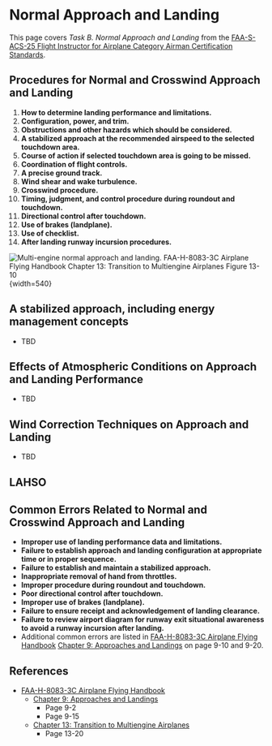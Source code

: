 # Normal Approach and Landing

This page covers *Task B. Normal Approach and Landing* from the [FAA-S-ACS-25 Flight Instructor for Airplane Category Airman Certification Standards](https://www.faa.gov/training_testing/testing/acs/cfi_airplane_acs_25.pdf).

## Procedures for Normal and Crosswind Approach and Landing

1. **How to determine landing performance and limitations.**
2. **Configuration, power, and trim.**
3. **Obstructions and other hazards which should be considered.**
4. **A stabilized approach at the recommended airspeed to the selected touchdown area.**
5. **Course of action if selected touchdown area is going to be missed.**
6. **Coordination of flight controls.**
7. **A precise ground track.**
8. **Wind shear and wake turbulence.**
9. **Crosswind procedure.**
10. **Timing, judgment, and control procedure during roundout and touchdown.**
11. **Directional control after touchdown.**
12. **Use of brakes (landplane).**
13. **Use of checklist.**
14. **After landing runway incursion procedures.**

![Multi-engine normal approach and landing. [FAA-H-8083-3C Airplane Flying Handbook](https://www.faa.gov/regulations_policies/handbooks_manuals/aviation/airplane_handbook) [Chapter 13: Transition to Multiengine Airplanes](https://www.faa.gov/sites/faa.gov/files/regulations_policies/handbooks_manuals/aviation/airplane_handbook/14_afh_ch13.pdf) Figure 13-10](/img/afh/afh-figure-13-10-multiengine-normal-approach-and-landing.png){width=540}

## A stabilized approach, including energy management concepts

* TBD

## Effects of Atmospheric Conditions on Approach and Landing Performance

* TBD

## Wind Correction Techniques on Approach and Landing

* TBD

## LAHSO

<!--@include: ./docs/src/includes/lahso.md-->

## Common Errors Related to Normal and Crosswind Approach and Landing

* **Improper use of landing performance data and limitations.**
* **Failure to establish approach and landing configuration at appropriate time or in proper sequence.**
* **Failure to establish and maintain a stabilized approach.**
* **Inappropriate removal of hand from throttles.**
* **Improper procedure during roundout and touchdown.**
* **Poor directional control after touchdown.**
* **Improper use of brakes (landplane).**
* **Failure to ensure receipt and acknowledgement of landing clearance.**
* **Failure to review airport diagram for runway exit situational awareness to avoid a runway incursion after landing.**
* Additional common errors are listed in [FAA-H-8083-3C Airplane Flying Handbook](https://www.faa.gov/regulations_policies/handbooks_manuals/aviation/airplane_handbook) [Chapter 9: Approaches and Landings](https://www.faa.gov/sites/faa.gov/files/regulations_policies/handbooks_manuals/aviation/airplane_handbook/10_afh_ch9.pdf) on page 9-10 and 9-20.

## References

* [FAA-H-8083-3C Airplane Flying Handbook](https://www.faa.gov/regulations_policies/handbooks_manuals/aviation/airplane_handbook)
  * [Chapter 9: Approaches and Landings](https://www.faa.gov/sites/faa.gov/files/regulations_policies/handbooks_manuals/aviation/airplane_handbook/10_afh_ch9.pdf)
    * Page 9-2
    * Page 9-15
  * [Chapter 13: Transition to Multiengine Airplanes](https://www.faa.gov/sites/faa.gov/files/regulations_policies/handbooks_manuals/aviation/airplane_handbook/14_afh_ch13.pdf)
    * Page 13-20
